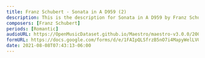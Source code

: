 ```yaml
---
title: Franz Schubert - Sonata in A D959 (2)
description: This is the description for Sonata in A D959 by Franz Schubert
composers: [Franz Schubert]
periods: [Romantic]
audioURL: https://OpenMusicDataset.github.io/Maestro/maestro-v3.0.0/2006/MIDI-Unprocessed_07_R2_2006_01_ORIG_MID--AUDIO_07_R2_2006_01_Track01_wav.midi
formURL: https://docs.google.com/forms/d/e/1FAIpQLSfrzB5nO7i4MapyWelLVGmj4sgZr5BpJtr3yyIq4atMPBIUgA/viewform
date: 2021-08-08T07:43:13-06:00
---
```

